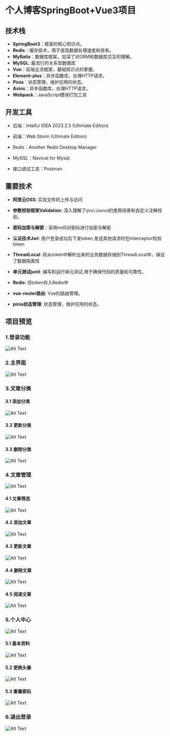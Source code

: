 # 个人博客SpringBoot+Vue3项目

## 技术栈

- **SpringBoot3**：框架的核心知识点。
- **Redis**：缓存技术，用于提高数据处理速度和效率。
- **MyBatis**：数据库框架，加深了对ORM和数据库交互的理解。
- **MySQL**:   最流行的关系型数据库
- **Vue**：前端主流框架，基础知识点的掌握。
- **Element-plus**：异步函数库，处理HTTP请求。
- **Pinia**：状态管理，维护应用的状态。
- **Axios**：异步函数库，处理HTTP请求。
- **Webpack**：JavaScript模块打包工具

## 开发工具

- 后端：IntelliJ IDEA 2023.2.5 (Ultimate Edition)


- 前端：Web Storm (Ultimate Edition)

- Redis：Another Redis Desktop Manager

- MySQL：Navicat for Mysql 

- 接口调试工具：Postman

## 重要技术 

- **阿里云OSS**: 实现文件的上传与访问

- **参数校验框架Validation**: 深入理解了`@Validated`的使用场景和自定义注解校验。

- **密码加密与解密**：采用md5对密码进行加密与解密

- **认证技术Jwt**:  用户登录成功后下发token,发送其他请求时在Interceptor校验token

- **ThreadLocal**: 将从token中解析出来的业务数据存储到ThreadLocal中，保证了数据隔离性

- **单元测试junit**: 编写和运行单元测试,用于确保代码的质量和可靠性。

- **Redis**:  将token存入Redis中

- **vue-router路由**: Vue的路由管理。

- **pinia状态管理**: 状态管理，维护应用的状态。

## 项目预览

### 1.登录功能

![Alt Text](./BlogImage/01.png)


### 2.主界面

![Alt Text](./BlogImage/02.png)

### 3.文章分类

#### 3.1 添加分类

![Alt Text](./BlogImage/03.png)

#### 3.2 更新分类

![Alt Text](./BlogImage/04.png)

#### 3.3 删除分类


![Alt Text](./BlogImage/05.png)

### 4.文章管理

![Alt Text](./BlogImage/08.png)


#### 4.1 文章筛选

![Alt Text](./BlogImage/06.png)

#### 4.2 添加文章

![Alt Text](./BlogImage/07.png)

#### 4.3 更新文章

![Alt Text](./BlogImage/09.png)

#### 4.4 删除文章

![Alt Text](./BlogImage/10.png)

#### 4.5 阅读文章

![Alt Text](./BlogImage/11.png)

### 5.个人中心

![Alt Text](./BlogImage/12.png)

#### 5.1 基本资料

![Alt Text](./BlogImage/13.png)

#### 5.2 更换头像

![Alt Text](./BlogImage/14.png)

#### 5.3 重置密码

![Alt Text](./BlogImage/15.png)

### 6.退出登录

![Alt Text](./BlogImage/16.png)

